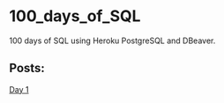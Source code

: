# 100_days_of_SQL
100 days of SQL using Heroku PostgreSQL and DBeaver.

## Posts:
[Day 1](https://github.com/jfpalomeque/100_days_of_SQL/blob/main/day_1/Day%201%20-%20Planning%20and%20setting%20up.md)
